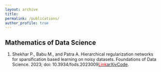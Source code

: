 ```yaml
---
layout: archive
title:
permalink: /publications/
author_profile: true
---
```


<!-- {% if author.googlescholar %}
  You can also find my articles on <u><a href="{{author.googlescholar}}">my Google Scholar profile</a>.</u>
{% endif %}

{% include base_path %}

{% for post in site.publications reversed %}
  {% include archive-single.html %}
{% endfor %} -->

## Mathematics of Data Science
1. Shekhar P., Babu M., and Patra A. Hierarchical regularization networks for sparsification based learning on noisy datasets. Foundations of Data Science. 2023; doi: 10.3934/fods.2023009[<span style="color:red">Link</span>](https://www.aimsciences.org/article/doi/10.3934/fods.2023009?viewType=HTML)[arXiv](https://arxiv.org/pdf/2006.05444.pdf)[Code](https://github.com/p-shekhar/Hierarchical_noisy).
